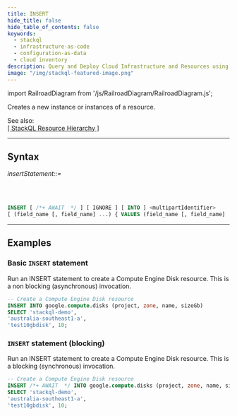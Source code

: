 ```yaml
---
title: INSERT
hide_title: false
hide_table_of_contents: false
keywords:
  - stackql
  - infrastructure-as-code
  - configuration-as-data
  - cloud inventory
description: Query and Deploy Cloud Infrastructure and Resources using SQL
image: "/img/stackql-featured-image.png"
---
```

import RailroadDiagram from '/js/RailroadDiagram/RailroadDiagram.js';

Creates a new instance or instances of a resource. 

See also:  
[[ StackQL Resource Hierarchy ]](/docs/getting-started/resource-hierarchy)

* * * 

## Syntax

*insertStatement::=*

<RailroadDiagram 
type="insert"
/>

&nbsp;  
&nbsp;

```sql
INSERT [ /*+ AWAIT  */ ] [ IGNORE ] [ INTO ] <multipartIdentifier>
[ (field_name [, field_name] ...) { VALUES (field_name [, field_name] ...) | <selectExpression>; } ;
```

* * *

## Examples

### Basic `INSERT` statement
Run an INSERT statement to create a Compute Engine Disk resource.  This is a non blocking (asynchronous) invocation.

```sql
-- Create a Compute Engine Disk resource
INSERT INTO google.compute.disks (project, zone, name, sizeGb) 
SELECT 'stackql-demo', 
'australia-southeast1-a', 
'test10gbdisk', 10;
```

### `INSERT` statement (blocking)
Run an INSERT statement to create a Compute Engine Disk resource.  This is a blocking (synchronous) invocation.

```sql
-- Create a Compute Engine Disk resource
INSERT /*+ AWAIT  */ INTO google.compute.disks (project, zone, name, sizeGb) 
SELECT 'stackql-demo', 
'australia-southeast1-a', 
'test10gbdisk', 10;
```
